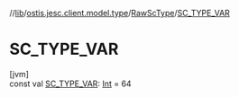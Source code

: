 //[lib](../../../index.md)/[ostis.jesc.client.model.type](../index.md)/[RawScType](index.md)/[SC_TYPE_VAR](-s-c_-t-y-p-e_-v-a-r.md)

# SC_TYPE_VAR

[jvm]\
const val [SC_TYPE_VAR](-s-c_-t-y-p-e_-v-a-r.md): [Int](https://kotlinlang.org/api/latest/jvm/stdlib/kotlin/-int/index.html) = 64
